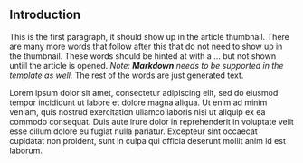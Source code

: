 Introduction
------------

<a class="teaser">

This is the first paragraph, it should show up in the article thumbnail. There are many more words that follow after this that do not need to show up in the thumbnail. These words should be hinted at with a ... but not shown untill the article is opened. *Note: **Markdown** needs to be supported in the template as well.* The rest of the words are just generated text.

Lorem ipsum dolor sit amet, consectetur adipiscing elit, sed do eiusmod tempor incididunt </a> ut labore et dolore magna aliqua. Ut enim ad minim veniam, quis nostrud exercitation ullamco laboris nisi ut aliquip ex ea commodo consequat. Duis aute irure dolor in reprehenderit in voluptate velit esse cillum dolore eu fugiat nulla pariatur. Excepteur sint occaecat cupidatat non proident, sunt in culpa qui officia deserunt mollit anim id est laborum.